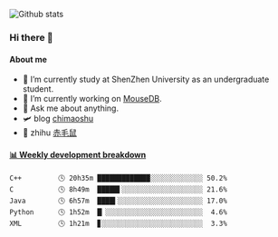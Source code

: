 ![Github stats](https://github-readme-stats.vercel.app/api?username=chimaoshu&show_icons=true&theme=cobalt)

### Hi there 👋

#### About me

- 🏫 I’m currently study at ShenZhen University as an undergraduate student.
- 🔭 I’m currently working on [MouseDB](https://github.com/chimaoshu/MouseDB).
- 💬 Ask me about anything.
- 🛩️ blog  [chimaoshu](https://www.chimaoshu.top)
- 🎯 zhihu  [赤毛鼠](https://www.zhihu.com/people/chi-mao-shu-53/)

<!-- waka-box start -->
#### <a href="https://gist.github.com/e235103f6d3ace58395a9ff863c34467" target="_blank">📊 Weekly development breakdown</a>
```text
C++         🕓 20h35m █████████████░░░░░░░░░░░░░ 50.2%
C           🕓 8h49m  █████▌░░░░░░░░░░░░░░░░░░░░ 21.6%
Java        🕓 6h57m  ████▍░░░░░░░░░░░░░░░░░░░░░ 17.0%
Python      🕓 1h52m  █▏░░░░░░░░░░░░░░░░░░░░░░░░  4.6%
XML         🕓 1h21m  ▊░░░░░░░░░░░░░░░░░░░░░░░░░  3.3%
```
<!-- Powered by https://github.com/YouEclipse/waka-box-go . -->
<!-- waka-box end -->
